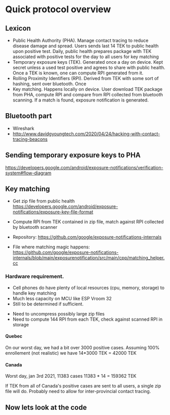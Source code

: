

# Quick protocol overview

## Lexicon

- Public Health Authority (PHA).  Manage contact tracing to reduce disease damage and spread.  Users sends last 14 TEK to public health upon positive test.  Daily, public health prepares package with TEK associated with positive tests for the day to all users for key matching
- Temporary exposure keys (TEK).  Generated once a day on device.  Kept secret unless a used test positive and agrees to share with public health.  Once a TEK is known, one can compute RPI generated from it. 
- Rolling Proximity Identifiers (RPI).  Derived from TEK with some sort of hashing, sent over bluetooth.  Once 
- Key matching.  Happens locally on device.  User download TEK package from PHA, compute RPI and compare from RPI collected from bluetooth scanning.  If a match is found, exposure notification is generated.

## Bluetooth part

- Wireshark
- http://www.davidgyoungtech.com/2020/04/24/hacking-with-contact-tracing-beacons

## Sending temporary exposure keys to PHA

https://developers.google.com/android/exposure-notifications/verification-system#flow-diagram

## Key matching

- Get zip file from public health
https://developers.google.com/android/exposure-notifications/exposure-key-file-format

- Compute RPI from TEK contained in zip file, match against RPI collected by bluetooth scanner

* Repository: https://github.com/google/exposure-notifications-internals

* File where matching magic happens: https://github.com/google/exposure-notifications-internals/blob/main/exposurenotification/src/main/cpp/matching_helper.cc

### Hardware requirement.

- Cell phones do have plenty of local resources (cpu, memory, storage) to handle key matching
- Much less capacity on MCU like ESP Vroom 32
- Still to be determined if sufficient.

* Need to uncompress possibly large zip files
* Need to compute 144 RPI from each TEK, check against scanned RPI in storage

#### Quebec 

On our worst day, we had a bit over 3000 positive cases.  Assuming 100% enrollement (not realistic) 
we have 14*3000 TEK = 42000 TEK

#### Canada 

Worst day, jan 3rd 2021, 11383 cases
11383 * 14 = 159362 TEK

If TEK from all of Canada's positive cases are sent to all users, a single zip file will do.  Probably need to allow for inter-provincial contact tracing.


## Now lets look at the code
